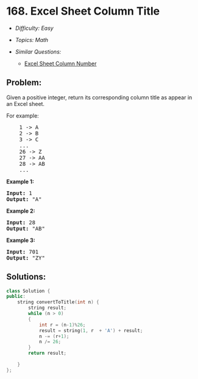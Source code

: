 # 168. Excel Sheet Column Title

* *Difficulty: Easy*

* *Topics: Math*

* *Similar Questions:*

  * [Excel Sheet Column Number](./tests/excel-sheet-column-title.md)

## Problem:

<p>Given a positive integer, return its corresponding column title as appear in an Excel sheet.</p>

<p>For example:</p>

<pre>
    1 -&gt; A
    2 -&gt; B
    3 -&gt; C
    ...
    26 -&gt; Z
    27 -&gt; AA
    28 -&gt; AB 
    ...
</pre>

<p><strong>Example 1:</strong></p>

<pre>
<strong>Input:</strong> 1
<strong>Output:</strong> &quot;A&quot;
</pre>

<p><strong>Example 2:</strong></p>

<pre>
<strong>Input:</strong> 28
<strong>Output:</strong> &quot;AB&quot;
</pre>

<p><strong>Example 3:</strong></p>

<pre>
<strong>Input:</strong> 701
<strong>Output:</strong> &quot;ZY&quot;
</pre>
## Solutions:

```c++
class Solution {
public:
    string convertToTitle(int n) {
        string result;
        while (n > 0)
        {
            int r = (n-1)%26;
            result = string(1, r  + 'A') + result;
            n -= (r+1);
            n /= 26;
        }
        return result;
        
    }
};
```
